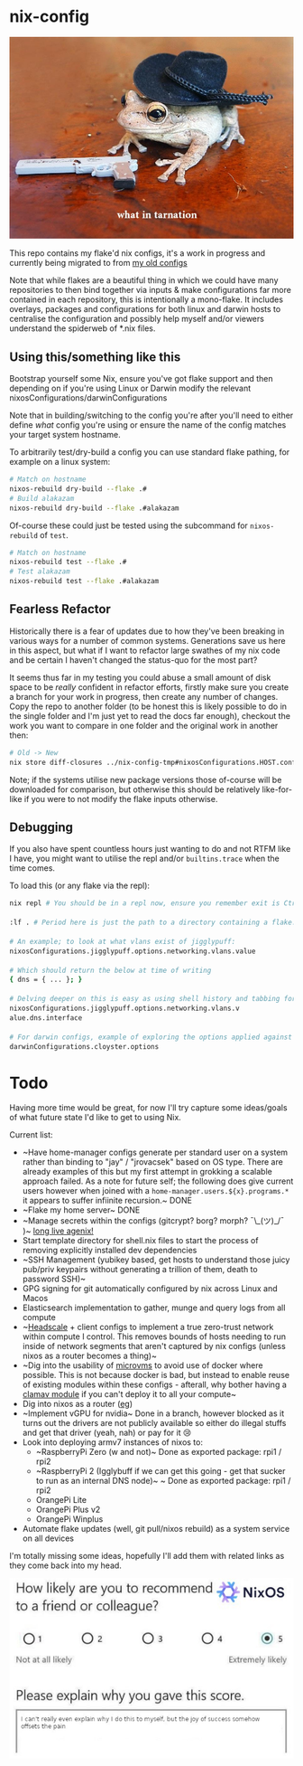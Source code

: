 # nix-config

![What in tarnation](https://github.com/JayRovacsek/ncsg-presentation-feb-2022/blob/main/resources/what-in.jpg?raw=true)

This repo contains my flake'd nix configs, it's a work in progress and currently being migrated to from [my old configs](https://github.com/JayRovacsek/dotfiles)

Note that while flakes are a beautiful thing in which we could have many repositories to then bind together via inputs & make configurations
far more contained in each repository, this is intentionally a mono-flake. It includes overlays, packages and configurations for both linux and darwin
hosts to centralise the configuration and possibly help myself and/or viewers understand the spiderweb of *.nix files.

## Using this/something like this

Bootstrap yourself some Nix, ensure you've got flake support and then depending on if you're using Linux or Darwin modify the relevant nixosConfigurations/darwinConfigurations

Note that in building/switching to the config you're after you'll need to either define _what_ config you're using or ensure the name of the config matches your target system hostname.

To arbitrarily test/dry-build a config you can use standard flake pathing, for example on a linux system:

```sh
# Match on hostname
nixos-rebuild dry-build --flake .# 
# Build alakazam
nixos-rebuild dry-build --flake .#alakazam 
```

Of-course these could just be tested using the subcommand for `nixos-rebuild` of `test`.

```sh
# Match on hostname
nixos-rebuild test --flake .#
# Test alakazam
nixos-rebuild test --flake .#alakazam 
```

## Fearless Refactor
Historically there is a fear of updates due to how they've been breaking in various ways for a number of common systems. Generations save us here in
this aspect, but what if I want to refactor large swathes of my nix code and be certain I haven't changed the status-quo for the most part?

It seems thus far in my testing you could abuse a small amount of disk space to be _really_ confident in refactor efforts, firstly make sure you create a branch 
for your work in progress, then create any number of changes. Copy the repo to another folder (to be honest this is likely possible to do in the single folder 
and I'm just yet to read the docs far enough), checkout the work you want to compare in one folder and the original work in another then:
```sh
# Old -> New
nix store diff-closures ../nix-config-tmp#nixosConfigurations.HOST.config.system.build.toplevel .#nixosConfigurations.HOST.config.system.build.toplevel --no-write-lock-file > output
```

Note; if the systems utilise new package versions those of-course will be downloaded for comparison, but otherwise this should be relatively like-for-like
if you were to not modify the flake inputs otherwise.

## Debugging

If you also have spent countless hours just wanting to do and not RTFM like I have, you might want to utilise the repl and/or `builtins.trace` when the time comes.

To load this (or any flake via the repl):

```sh
nix repl # You should be in a repl now, ensure you remember exit is Ctrl + D

:lf . # Period here is just the path to a directory containing a flake. Here we assume it is in $PWD

# An example; to look at what vlans exist of jigglypuff:
nixosConfigurations.jigglypuff.options.networking.vlans.value

# Which should return the below at time of writing
{ dns = { ... }; }

# Delving deeper on this is easy as using shell history and tabbing for auto-complete
nixosConfigurations.jigglypuff.options.networking.vlans.v
alue.dns.interface

# For darwin configs, example of exploring the options applied against cloyster:
darwinConfigurations.cloyster.options
```

# Todo

Having more time would be great, for now I'll try capture some ideas/goals of what future state I'd like to get to using Nix.

Current list:

- ~Have home-manager configs generate per standard user on a system rather than binding to "jay" / "jrovacsek" based on OS type. There are already examples of this but my first attempt in grokking a scalable approach failed. As a note for future self; the following does give current users however when joined with a `home-manager.users.${x}.programs.*` it appears to suffer infiinite recursion.~ DONE
- ~Flake my home server~ DONE
- ~Manage secrets within the configs (gitcrypt? borg? morph? ¯\\_\(ツ)\_/¯ )~ [long live agenix!](https://github.com/JayRovacsek/nix-config/tree/main/secrets)
- Start template directory for shell.nix files to start the process of removing explicitly installed dev dependencies
- ~SSH Management (yubikey based, get hosts to understand those juicy pub/priv keypairs without generating a trillion of them, death to password SSH)~
- GPG signing for git automatically configured by nix across Linux and Macos
- Elasticsearch implementation to gather, munge and query logs from all compute
- ~[Headscale](https://search.nixos.org/options?channel=unstable&from=0&size=50&sort=relevance&query=headscale) + client configs to implement a true zero-trust network within compute I control. This removes bounds of hosts needing to run inside of network segments that aren't captured by nix configs (unless nixos as a router becomes a thing)~
- ~Dig into the usability of [microvms](https://github.com/astro/microvm.nix) to avoid use of docker where possible. This is not because docker is bad, but instead to enable reuse of existing modules within these configs - afterall, why bother having a [clamav module](./modules/clamav/default.nix) if you can't deploy it to all your compute~
- Dig into nixos as a router ([eg](https://francis.begyn.be/blog/nixos-home-router))
- ~Implement vGPU for nvidia~ Done in a branch, however blocked as it turns out the drivers are not publicly available so either do illegal stuffs and get that driver (yeah, nah) or pay for it :cry:
- Look into deploying armv7 instances of nixos to:
  - ~RaspberryPi Zero (w and not)~ Done as exported package: rpi1 / rpi2
  - ~RaspberryPi 2 (Igglybuff if we can get this going - get that sucker to run as an internal DNS node)~ ~ Done as exported package: rpi1 / rpi2
  - OrangePi Lite
  - OrangePi Plus v2
  - OrangePi Winplus
- Automate flake updates (well, git pull/nixos rebuild) as a system service on all devices

I'm totally missing some ideas, hopefully I'll add them with related links as they come back into my head.

![Would I recommend nixos?](./resources/recommend.jpg)
